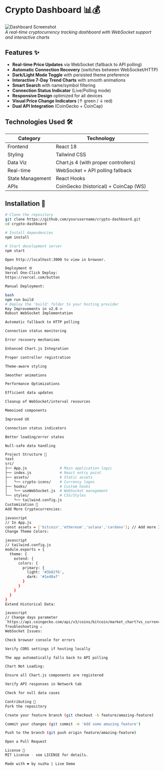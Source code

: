 # Crypto Dashboard 📊💰

![Dashboard Screenshot](https://i.imgur.com/JK8Zl5a.png)  
*A real-time cryptocurrency tracking dashboard with WebSocket support and interactive charts*

## Features ✨

- **Real-time Price Updates** via WebSocket (fallback to API polling)
- **Automatic Connection Recovery** (switches between WebSocket/HTTP)
- **Dark/Light Mode Toggle** with persisted theme preference
- **Interactive 7-Day Trend Charts** with smooth animations
- **Smart Search** with name/symbol filtering
- **Connection Status Indicator** (Live/Polling mode)
- **Responsive Design** optimized for all devices
- **Visual Price Change Indicators** (↑ green / ↓ red)
- **Dual API Integration** (CoinGecko + CoinCap)

## Technologies Used 🛠️

| Category        | Technology                          |
|-----------------|-------------------------------------|
| Frontend        | React 18                            |
| Styling         | Tailwind CSS                        |
| Data Viz        | Chart.js 4 (with proper controllers)|
| Real-time       | WebSocket + API polling fallback    |
| State Management| React Hooks                        |
| APIs            | CoinGecko (historical) + CoinCap (WS)|

## Installation 🚀

```bash
# Clone the repository
git clone https://github.com/yourusername/crypto-dashboard.git
cd crypto-dashboard

# Install dependencies
npm install

# Start development server
npm start

Open http://localhost:3000 to view in browser.

Deployment 🌐
Vercel One-Click Deploy:
https://vercel.com/button

Manual Deployment:

bash
npm run build
# Deploy the 'build' folder to your hosting provider
Key Improvements in v2.0 🔥
Robust WebSocket Implementation

Automatic fallback to HTTP polling

Connection status monitoring

Error recovery mechanisms

Enhanced Chart.js Integration

Proper controller registration

Theme-aware styling

Smoother animations

Performance Optimizations

Efficient data updates

Cleanup of WebSocket/interval resources

Memoized components

Improved UX

Connection status indicators

Better loading/error states

Null-safe data handling

Project Structure 📂
text
src/
├── App.js               # Main application logic
├── index.js             # React entry point
├── assets/              # Static assets
│   └── crypto-icons/    # Currency logos
├── hooks/               # Custom hooks
│   └── useWebSocket.js  # WebSocket management
└── styles/              # CSS/Styles
    └── tailwind.config.js
Customization 🎨
Add More Cryptocurrencies:

javascript
// In App.js
const assets = ['bitcoin','ethereum','solana','cardano']; // Add more IDs
Change Theme Colors:

javascript
// tailwind.config.js
module.exports = {
  theme: {
    extend: {
      colors: {
        primary: {
          light: '#3b82f6',
          dark: '#1e40af'
        }
      }
    }
  }
}
Extend Historical Data:

javascript
// Change days parameter
`https://api.coingecko.com/api/v3/coins/bitcoin/market_chart?vs_currency=usd&days=30`
Troubleshooting ⚠️
WebSocket Issues:

Check browser console for errors

Verify CORS settings if hosting locally

The app automatically falls back to API polling

Chart Not Loading:

Ensure all Chart.js components are registered

Verify API responses in Network tab

Check for null data cases

Contributing 🤝
Fork the repository

Create your feature branch (git checkout -b feature/amazing-feature)

Commit your changes (git commit -m 'Add some amazing feature')

Push to the branch (git push origin feature/amazing-feature)

Open a Pull Request

License 📄
MIT License - see LICENSE for details.

Made with ❤️ by nuzha | Live Demo